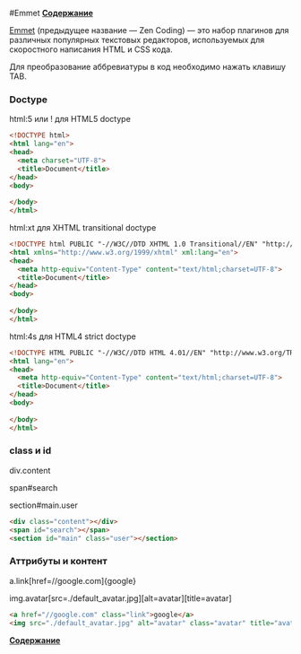 #Emmet
**[Содержание](https://github.com/EvgeniyPolovniy/fron_end_book)**

[Emmet](http://docs.emmet.io) (предыдущее название — Zen Coding) — это набор плагинов для различных популярных текстовых редакторов, используемых для скоростного написания HTML и CSS кода.

Для преобразование аббревиатуры в код необходимо нажать клавишу TAB.

### Doctype

html:5 или ! для HTML5 doctype

```html
<!DOCTYPE html>
<html lang="en">
<head>
  <meta charset="UTF-8">
  <title>Document</title>
</head>
<body>
  
</body>
</html>
```

html:xt для XHTML transitional doctype

```html
<!DOCTYPE html PUBLIC "-//W3C//DTD XHTML 1.0 Transitional//EN" "http://www.w3.org/TR/xhtml1/DTD/xhtml1-transitional.dtd">
<html xmlns="http://www.w3.org/1999/xhtml" xml:lang="en">
<head>
  <meta http-equiv="Content-Type" content="text/html;charset=UTF-8">
  <title>Document</title>
</head>
<body>
  
</body>
</html>
```

html:4s для HTML4 strict doctype

```html
<!DOCTYPE HTML PUBLIC "-//W3C//DTD HTML 4.01//EN" "http://www.w3.org/TR/html4/strict.dtd">
<html lang="en">
<head>
  <meta http-equiv="Content-Type" content="text/html;charset=UTF-8">
  <title>Document</title>
</head>
<body>
  
</body>
</html>
```

### class и id

div.content

span#search

section#main.user

```html
<div class="content"></div>
<span id="search"></span>
<section id="main" class="user"></section>
```

### Аттрибуты и контент

a.link[href=//google.com]{google}

img.avatar[src=./default_avatar.jpg][alt=avatar][title=avatar]

```html
<a href="//google.com" class="link">google</a>
<img src="./default_avatar.jpg" alt="avatar" class="avatar" title="avatar">
```

**[Содержание](https://github.com/EvgeniyPolovniy/fron_end_book)**
